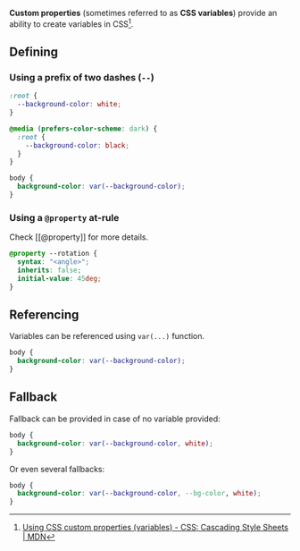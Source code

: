 **Custom properties** (sometimes referred to as **CSS variables**) provide an ability to create variables in CSS[^1].

## Defining

### Using a prefix of two dashes (`--`)

```css
:root {
  --background-color: white;
}

@media (prefers-color-scheme: dark) {
  :root {
    --background-color: black;
  }
}

body {
  background-color: var(--background-color);
}
```

### Using a `@property` at-rule

Check [[@property]] for more details.

```css
@property --rotation {
  syntax: "<angle>";
  inherits: false;
  initial-value: 45deg;
}
```
## Referencing

Variables can be referenced using `var(...)` function.

```css
body {
  background-color: var(--background-color);
}
```

## Fallback

Fallback can be provided in case of no variable provided:

```css
body {
  background-color: var(--background-color, white);
}
```

Or even several fallbacks:

```css
body {
  background-color: var(--background-color, --bg-color, white);
}
```


[^1]: [Using CSS custom properties (variables) - CSS: Cascading Style Sheets \| MDN](https://developer.mozilla.org/en-US/docs/Web/CSS/CSS_cascading_variables/Using_CSS_custom_properties)
